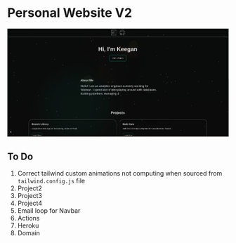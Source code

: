 # Personal Website V2


![Sample Image](./public/example.png)


## To Do
1. Correct tailwind custom animations not computing when sourced from `tailwind.config.js` file
2. Project2
3. Project3
4. Project4
5. Email loop for Navbar
6. Actions
7. Heroku
8. Domain

